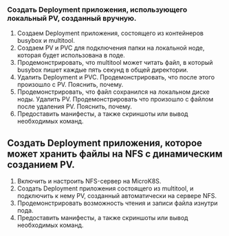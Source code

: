 ### Создать Deployment приложения, использующего локальный PV, созданный вручную.

1. Создаем Deployment приложения, состоящего из контейнеров busybox и multitool.
2. Создаем PV и PVC для подключения папки на локальной ноде, которая будет использована в поде.
3. Продемонстрировать, что multitool может читать файл, в который busybox пишет каждые пять секунд в общей директории.
4. Удалить Deployment и PVC. Продемонстрировать, что после этого произошло с PV. Пояснить, почему.
5. Продемонстрировать, что файл сохранился на локальном диске ноды. Удалить PV. Продемонстрировать что произошло с файлом после удаления PV. Пояснить, почему.
6. Предоставить манифесты, а также скриншоты или вывод необходимых команд.

## Создать Deployment приложения, которое может хранить файлы на NFS с динамическим созданием PV.

1. Включить и настроить NFS-сервер на MicroK8S.
2. Создать Deployment приложения состоящего из multitool, и подключить к нему PV, созданный автоматически на сервере NFS.
3. Продемонстрировать возможность чтения и записи файла изнутри пода.
4. Предоставить манифесты, а также скриншоты или вывод необходимых команд.

